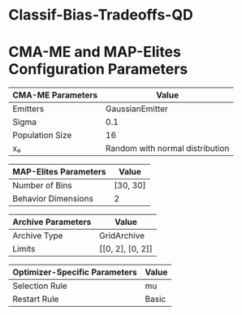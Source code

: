 # Classif-Bias-Tradeoffs-QD

# CMA-ME and MAP-Elites Configuration Parameters

| **CMA-ME Parameters**          | Value                             |
|---------------------------------|-----------------------------------|
| Emitters                        | GaussianEmitter                  |
| Sigma                           | 0.1                              |
| Population Size                 | 16                               |
| x₀                              | Random with normal distribution  |

| **MAP-Elites Parameters**       | Value                             |
|---------------------------------|-----------------------------------|
| Number of Bins                  | [30, 30]                         |
| Behavior Dimensions             | 2                                |

| **Archive Parameters**          | Value                             |
|---------------------------------|-----------------------------------|
| Archive Type                    | GridArchive                      |
| Limits                          | [[0, 2], [0, 2]]                 |

| **Optimizer-Specific Parameters** | Value                          |
|-----------------------------------|--------------------------------|
| Selection Rule                    | mu                             |
| Restart Rule                      | Basic                          |
